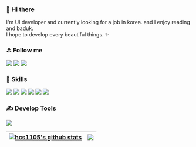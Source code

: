 ### 👋 Hi there
<p>
   I'm UI developer and currently looking for a job in korea. and I enjoy reading and baduk.<br>
   I hope to develop every beautiful things. ✨
</p>

### ⚓ Follow me
<p>
  <a href="mailto:hcs1105@gmail.com" target="_blank"><img src="https://img.shields.io/badge/hcs1105@gmail.com-EA4335?style=flat-square&logo=Gmail&logoColor=white"></a>
  <a href="https://www.linkedin.com/in/hcs1105" target="_blank"><img src="https://img.shields.io/badge/hcs1105-0A66C2?style=flat-square&logo=Linkedin&logoColor=white"></a>
  <a href="https://www.facebook.com/changsu.han.18" target="_blank"><img src="https://img.shields.io/badge/hcs1105-00f?style=flat-square&logo=facebook&logoColor=white"></a>
</p>

### 💪 Skills
<p>
  <img src="https://img.shields.io/badge/html5-3ddc84?style=flat-square&logo=html5&logoColor=white">
  <img src="https://img.shields.io/badge/css3-000?style=flat-square&logo=css3&logoColor=white">
  <img src="https://img.shields.io/badge/Ecmascript-61dafbB?style=flat-square&logo=javascript&logoColor=black">
  <img src="https://img.shields.io/badge/React-02569B?style=flat-square&logo=React&logoColor=white">
  <img src="https://img.shields.io/badge/Node.js-393?style=flat-square&logo=Node.js&logoColor=white">
  <img src="https://img.shields.io/badge/TypeScript-3178C6?style=flat-square&logo=TypeScript&logoColor=white">
</p>

### ✍️ Develop Tools
<p>
  <img src="https://img.shields.io/badge/Git-F05032?style=flat-square&logo=Git&logoColor=white"/>
</p>

 <a href="https://github.com/hcs1105/github-readme-stats"><img align="center" src="https://github-readme-stats.vercel.app/api?username=hcs1105&show_icons=true&include_all_commits=true&theme=buefy&hide_border=true" alt="hcs1105's github stats" /></a> | <a href="https://github.com/hcs1105/github-readme-stats"><img align="center" src="https://github-readme-stats.vercel.app/api/top-langs/?username=hcs1105&layout=compact&theme=buefy&hide_border=true" /></a> |
| ------------- | ------------- |

<!--
**hcs1105/hcs1105** is a ✨ _special_ ✨ repository because its `README.md` (this file) appears on your GitHub profile.

Here are some ideas to get you started:

- 🔭 I’m currently working on ...
- 🌱 I’m currently learning ...
- 👯 I’m looking to collaborate on ...
- 🤔 I’m looking for help with ...
- 💬 Ask me about ...
- 📫 How to reach me: ...
- 😄 Pronouns: ...
- ⚡ Fun fact: ...
-->
